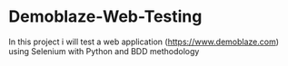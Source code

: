 # Demoblaze-Web-Testing
In this project i will test  a web application (https://www.demoblaze.com) using Selenium with Python and BDD methodology
